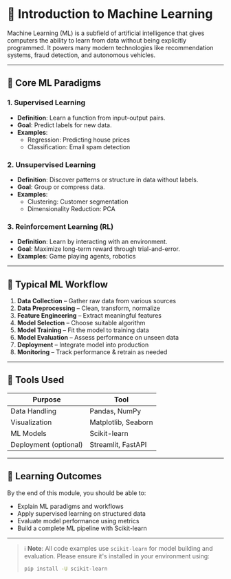 # 📘 Introduction to Machine Learning

Machine Learning (ML) is a subfield of artificial intelligence that gives computers the ability to learn from data without being explicitly programmed. It powers many modern technologies like recommendation systems, fraud detection, and autonomous vehicles.

---

## 🧠 Core ML Paradigms

### 1. Supervised Learning
- **Definition**: Learn a function from input-output pairs.
- **Goal**: Predict labels for new data.
- **Examples**:
  - Regression: Predicting house prices
  - Classification: Email spam detection

### 2. Unsupervised Learning
- **Definition**: Discover patterns or structure in data without labels.
- **Goal**: Group or compress data.
- **Examples**:
  - Clustering: Customer segmentation
  - Dimensionality Reduction: PCA

### 3. Reinforcement Learning (RL)
- **Definition**: Learn by interacting with an environment.
- **Goal**: Maximize long-term reward through trial-and-error.
- **Examples**: Game playing agents, robotics

---

## 🔁 Typical ML Workflow

1. **Data Collection** – Gather raw data from various sources  
2. **Data Preprocessing** – Clean, transform, normalize  
3. **Feature Engineering** – Extract meaningful features  
4. **Model Selection** – Choose suitable algorithm  
5. **Model Training** – Fit the model to training data  
6. **Model Evaluation** – Assess performance on unseen data  
7. **Deployment** – Integrate model into production  
8. **Monitoring** – Track performance & retrain as needed  

---

## 🧰 Tools Used

| Purpose               | Tool               |
|----------------------|--------------------|
| Data Handling        | Pandas, NumPy      |
| Visualization        | Matplotlib, Seaborn|
| ML Models            | Scikit-learn       |
| Deployment (optional)| Streamlit, FastAPI |

---

## 📘 Learning Outcomes

By the end of this module, you should be able to:

- Explain ML paradigms and workflows  
- Apply supervised learning on structured data  
- Evaluate model performance using metrics  
- Build a complete ML pipeline with Scikit-learn  

---

> ℹ️ **Note**: All code examples use `scikit-learn` for model building and evaluation. Please ensure it's installed in your environment using:
> ```bash
> pip install -U scikit-learn
> ```
